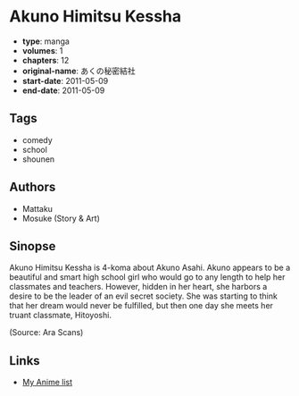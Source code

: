 # Akuno Himitsu Kessha

-   **type**: manga
-   **volumes**: 1
-   **chapters**: 12
-   **original-name**: あくの秘密結社
-   **start-date**: 2011-05-09
-   **end-date**: 2011-05-09

## Tags

-   comedy
-   school
-   shounen

## Authors

-   Mattaku
-   Mosuke (Story & Art)

## Sinopse

Akuno Himitsu Kessha is 4-koma about Akuno Asahi. Akuno appears to be a beautiful and smart high school girl who would go to any length to help her classmates and teachers. However, hidden in her heart, she harbors a desire to be the leader of an evil secret society. She was starting to think that her dream would never be fulfilled, but then one day she meets her truant classmate, Hitoyoshi.

(Source: Ara Scans)

## Links

-   [My Anime list](https://myanimelist.net/manga/58085/Akuno_Himitsu_Kessha)
